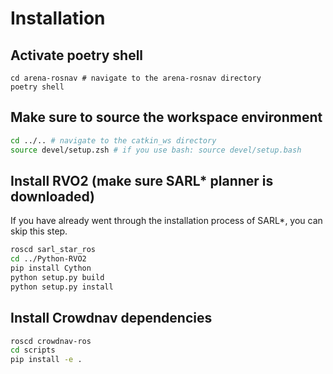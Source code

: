 # Installation

## Activate poetry shell
```
cd arena-rosnav # navigate to the arena-rosnav directory
poetry shell
```
## Make sure to source the workspace environment
```bash
cd ../.. # navigate to the catkin_ws directory
source devel/setup.zsh # if you use bash: source devel/setup.bash 
```
## Install RVO2 (make sure SARL* planner is downloaded)
If you have already went through the installation process of SARL*, you can skip this step.
```bash
roscd sarl_star_ros
cd ../Python-RVO2
pip install Cython
python setup.py build
python setup.py install
```
## Install Crowdnav dependencies
```bash
roscd crowdnav-ros
cd scripts
pip install -e .
```
